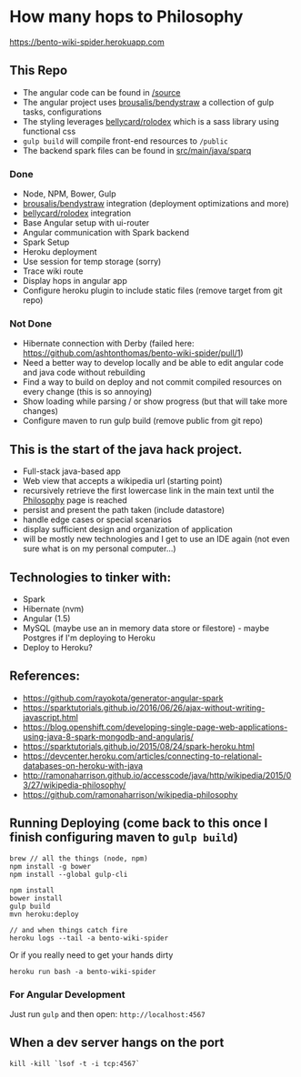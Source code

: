 # How many hops to Philosophy

https://bento-wiki-spider.herokuapp.com

## This Repo

- The angular code can be found in [/source](https://github.com/ashtonthomas/bento-wiki-spider/tree/master/source)
- The angular project uses [brousalis/bendystraw](https://github.com/brousalis/bendystraw) a collection of gulp tasks, configurations
- The styling leverages [bellycard/rolodex](https://github.com/bellycard/rolodex) which is a sass library using functional css
- `gulp build` will compile front-end resources to `/public`
- The backend spark files can be found in [src/main/java/sparq](https://github.com/ashtonthomas/bento-wiki-spider/tree/master/src/main/java/sparq)

### Done
- Node, NPM, Bower, Gulp
- [brousalis/bendystraw](https://github.com/brousalis/bendystraw) integration (deployment optimizations and more)
- [bellycard/rolodex](https://github.com/bellycard/rolodex) integration
- Base Angular setup with ui-router
- Angular communication with Spark backend
- Spark Setup
- Heroku deployment
- Use session for temp storage (sorry)
- Trace wiki route
- Display hops in angular app
- Configure heroku plugin to include static files (remove target from git repo)


### Not Done
- Hibernate connection with Derby (failed here: https://github.com/ashtonthomas/bento-wiki-spider/pull/1)
- Need a better way to develop locally and be able to edit angular code and java code without rebuilding
- Find a way to build on deploy and not commit compiled resources on every change (this is so annoying)
- Show loading while parsing / or show progress (but that will take more changes)
- Configure maven to run gulp build (remove public from git repo)


## This is the start of the java hack project.

- Full-stack java-based app
- Web view that accepts a wikipedia url (starting point)
- recursively retrieve the first lowercase link in the main text until the [Philosophy](https://en.wikipedia.org/wiki/Philosophy) page is reached
- persist and present the path taken (include datastore)
- handle edge cases or special scenarios
- display sufficient design and organization of application
- will be mostly new technologies and I get to use an IDE again (not even sure what is on my personal computer...)

## Technologies to tinker with:
- Spark
- Hibernate (nvm)
- Angular (1.5)
- MySQL (maybe use an in memory data store or filestore) - maybe Postgres if I'm deploying to Heroku
- Deploy to Heroku?


## References:
- https://github.com/rayokota/generator-angular-spark
- https://sparktutorials.github.io/2016/06/26/ajax-without-writing-javascript.html
- https://blog.openshift.com/developing-single-page-web-applications-using-java-8-spark-mongodb-and-angularjs/
- https://sparktutorials.github.io/2015/08/24/spark-heroku.html
- https://devcenter.heroku.com/articles/connecting-to-relational-databases-on-heroku-with-java
- http://ramonaharrison.github.io/accesscode/java/http/wikipedia/2015/03/27/wikipedia-philosophy/
- https://github.com/ramonaharrison/wikipedia-philosophy

## Running Deploying (come back to this once I finish configuring maven to `gulp build`)

```
brew // all the things (node, npm)
npm install -g bower
npm install --global gulp-cli

npm install
bower install
gulp build
mvn heroku:deploy

// and when things catch fire
heroku logs --tail -a bento-wiki-spider
```

Or if you really need to get your hands dirty

```
heroku run bash -a bento-wiki-spider

```

### For Angular Development


Just run `gulp` and then open: `http://localhost:4567`


## When a dev server hangs on the port

```
kill -kill `lsof -t -i tcp:4567`
```
